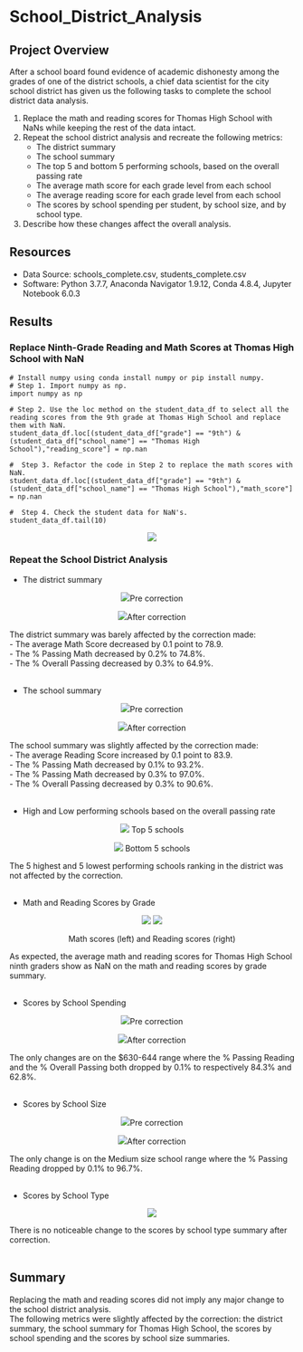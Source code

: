 # School_District_Analysis

## Project Overview
After a school board found evidence of academic dishonesty among the grades of one of the district schools, a chief data scientist for the city school district has given us the following tasks to complete the school district data analysis.

1. Replace the math and reading scores for Thomas High School with NaNs while keeping the rest of the data intact.
2. Repeat the school district analysis and recreate the following metrics:
    - The district summary
    - The school summary
    - The top 5 and bottom 5 performing schools, based on the overall passing rate
    - The average math score for each grade level from each school
    - The average reading score for each grade level from each school
    - The scores by school spending per student, by school size, and by school type.
3. Describe how these changes affect the overall analysis.

## Resources
- Data Source: schools_complete.csv, students_complete.csv
- Software: Python 3.7.7, Anaconda Navigator 1.9.12, Conda 4.8.4, Jupyter Notebook 6.0.3

## Results

### Replace Ninth-Grade Reading and Math Scores at Thomas High School with NaN
```
# Install numpy using conda install numpy or pip install numpy. 
# Step 1. Import numpy as np.
import numpy as np

# Step 2. Use the loc method on the student_data_df to select all the reading scores from the 9th grade at Thomas High School and replace them with NaN.
student_data_df.loc[(student_data_df["grade"] == "9th") & (student_data_df["school_name"] == "Thomas High School"),"reading_score"] = np.nan

#  Step 3. Refactor the code in Step 2 to replace the math scores with NaN.
student_data_df.loc[(student_data_df["grade"] == "9th") & (student_data_df["school_name"] == "Thomas High School"),"math_score"] = np.nan

#  Step 4. Check the student data for NaN's. 
student_data_df.tail(10)
```
<p align="center">
  <img src="https://user-images.githubusercontent.com/68669675/90834754-9959c300-e310-11ea-9104-5b9fc311df42.png">
</p>

### Repeat the School District Analysis

- The district summary
<p align="center">
  <img src="https://user-images.githubusercontent.com/68669675/90918895-1cc7f280-e3ab-11ea-86dc-11e3d5a0d1fd.png">Pre correction
</p>
<p align="center">
  <img src="https://user-images.githubusercontent.com/68669675/90834746-98c12c80-e310-11ea-9bb1-90c5b80a0cfa.png">After correction
</p>
The district summary was barely affected by the correction made:<br/>
- The average Math Score decreased by 0.1 point to 78.9.<br/>
- The % Passing Math decreased by 0.2% to 74.8%.<br/>
- The % Overall Passing decreased by 0.3% to 64.9%.<br/><br/>

- The school summary
<p align="center">
  <img src="https://user-images.githubusercontent.com/68669675/90918905-1e91b600-e3ab-11ea-8287-04cc30205d2c.png">Pre correction
</p>
<p align="center">
  <img src="https://user-images.githubusercontent.com/68669675/90918909-1f2a4c80-e3ab-11ea-90b7-3296810ec63b.png">After correction
</p>
The school summary was slightly affected by the correction made:<br/>
- The average Reading Score increased by 0.1 point to 83.9.<br/>
- The % Passing Math decreased by 0.1% to 93.2%.<br/>
- The % Passing Math decreased by 0.3% to 97.0%.<br/>
- The % Overall Passing decreased by 0.3% to 90.6%.<br/><br/>

- High and Low performing schools based on the overall passing rate
<p align="center">
  <img src="https://user-images.githubusercontent.com/68669675/90834767-9bbc1d00-e310-11ea-8bbf-aac572055b80.png">
  Top 5 schools
</p>
<p align="center">
  <img src="https://user-images.githubusercontent.com/68669675/90836950-4551dd00-e316-11ea-82e8-8dc7fbc9b609.png">
  Bottom 5 schools
</p>
The 5 highest and 5 lowest performing schools ranking in the district was not affected by the correction.<br/><br/>

- Math and Reading Scores by Grade
<p align="center">
  <img src="https://user-images.githubusercontent.com/68669675/90834748-98c12c80-e310-11ea-8e79-5471f2832077.png">
  <img src="https://user-images.githubusercontent.com/68669675/90834752-9959c300-e310-11ea-921d-dbe0afd02c4d.png"> 
</p>
<p align="center">Math scores (left) and Reading scores (right)</p>
As expected, the average math and reading scores for Thomas High School ninth graders show as NaN on the math and reading scores by grade summary. <br/><br/>

- Scores by School Spending
<p align="center">
  <img src="https://user-images.githubusercontent.com/68669675/90918914-1f2a4c80-e3ab-11ea-93a7-53600aeb0cce.png">Pre correction
</p>
<p align="center">
  <img src="https://user-images.githubusercontent.com/68669675/90918915-1fc2e300-e3ab-11ea-8c84-b62876291a1a.png">After correction
</p>
The only changes are on the $630-644 range where the % Passing Reading and the % Overall Passing both dropped by 0.1% to respectively 84.3% and 62.8%.<br/><br/>

- Scores by School Size
<p align="center">
  <img src="https://user-images.githubusercontent.com/68669675/90918911-1f2a4c80-e3ab-11ea-87c0-c538166d07de.png">Pre correction
</p>
<p align="center">
  <img src="https://user-images.githubusercontent.com/68669675/90918912-1f2a4c80-e3ab-11ea-9445-edd9b20feaa6.png">After correction
</p>
The only change is on the Medium size school range where the % Passing Reading dropped by 0.1% to 96.7%.<br/><br/>

- Scores by School Type
<p align="center">
  <img src="https://user-images.githubusercontent.com/68669675/90918919-205b7980-e3ab-11ea-9c0c-cd1ead21a6ca.png">
</p>
There is no noticeable change to the scores by school type summary after correction.<br/><br/>

## Summary
Replacing the math and reading scores did not imply any major change to the school district analysis.\
The following metrics were slightly affected by the correction: the district summary, the school summary for Thomas High School, the scores by school spending and the scores by school size summaries.